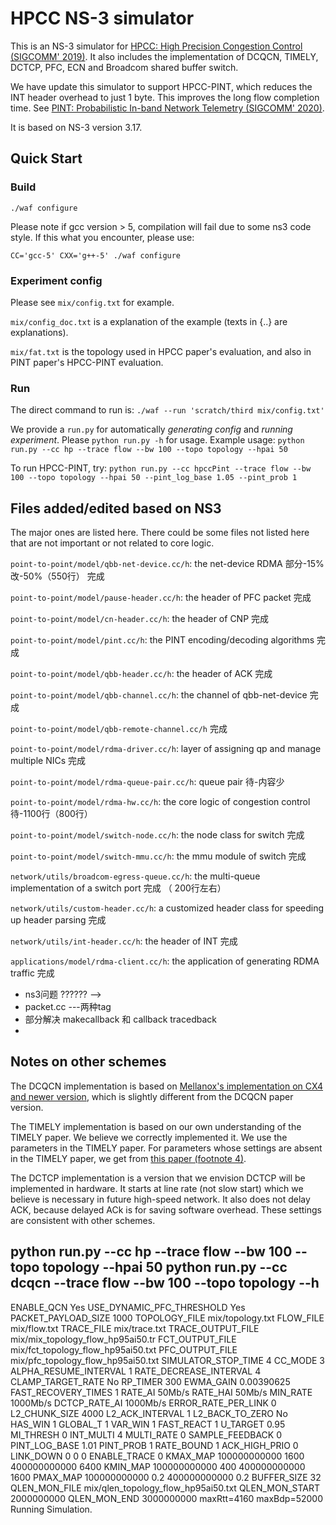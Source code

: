 # HPCC NS-3 simulator
This is an NS-3 simulator for [HPCC: High Precision Congestion Control (SIGCOMM' 2019)](https://rmiao.github.io/publications/hpcc-li.pdf). It also includes the implementation of DCQCN, TIMELY, DCTCP, PFC, ECN and Broadcom shared buffer switch.

We have update this simulator to support HPCC-PINT, which reduces the INT header overhead to just 1 byte. This improves the long flow completion time. See [PINT: Probabilistic In-band Network Telemetry (SIGCOMM' 2020)](https://liyuliang001.github.io/publications/pint.pdf).

It is based on NS-3 version 3.17.

## Quick Start

### Build
`./waf configure`

Please note if gcc version > 5, compilation will fail due to some ns3 code style.  If this what you encounter, please use:

`CC='gcc-5' CXX='g++-5' ./waf configure`

### Experiment config
Please see `mix/config.txt` for example. 

`mix/config_doc.txt` is a explanation of the example (texts in {..} are explanations).

`mix/fat.txt` is the topology used in HPCC paper's evaluation, and also in PINT paper's HPCC-PINT evaluation.

### Run
The direct command to run is:
`./waf --run 'scratch/third mix/config.txt'`

We provide a `run.py` for automatically *generating config* and *running experiment*. Please `python run.py -h` for usage.
Example usage:
`python run.py --cc hp --trace flow --bw 100 --topo topology --hpai 50`

To run HPCC-PINT, try:
`python run.py --cc hpccPint --trace flow --bw 100 --topo topology --hpai 50 --pint_log_base 1.05 --pint_prob 1`

## Files added/edited based on NS3
The major ones are listed here. There could be some files not listed here that are not important or not related to core logic.

`point-to-point/model/qbb-net-device.cc/h`: the net-device RDMA       部分-15% 改-50%（550行）   完成

`point-to-point/model/pause-header.cc/h`: the header of PFC packet    完成

`point-to-point/model/cn-header.cc/h`: the header of CNP                      完成

`point-to-point/model/pint.cc/h`: the PINT encoding/decoding algorithms       完成

`point-to-point/model/qbb-header.cc/h`: the header of ACK                     完成

`point-to-point/model/qbb-channel.cc/h`: the channel of qbb-net-device        完成

`point-to-point/model/qbb-remote-channel.cc/h`                                完成

`point-to-point/model/rdma-driver.cc/h`: layer of assigning qp and manage multiple NICs    完成

`point-to-point/model/rdma-queue-pair.cc/h`: queue pair                     待-内容少

`point-to-point/model/rdma-hw.cc/h`: the core logic of congestion control   待-1100行（800行）

`point-to-point/model/switch-node.cc/h`: the node class for switch     完成  

`point-to-point/model/switch-mmu.cc/h`: the mmu module of switch       完成

`network/utils/broadcom-egress-queue.cc/h`: the multi-queue implementation of a switch port    完成  （ 200行左右） 

`network/utils/custom-header.cc/h`: a customized header class for speeding up header parsing  完成

`network/utils/int-header.cc/h`: the header of INT    完成

`applications/model/rdma-client.cc/h`: the application of generating RDMA traffic   完成


 -    ns3问题  ?????? -->
 -  packet.cc   ---两种tag
 -  部分解决   makecallback 和 callback  tracedback
 - 



## Notes on other schemes
The DCQCN implementation is based on [Mellanox's implementation on CX4 and newer version](https://community.mellanox.com/s/article/dcqcn-parameters), which is slightly different from the DCQCN paper version.

The TIMELY implementation is based on our own understanding of the TIMELY paper. We believe we correctly implemented it. We use the parameters in the TIMELY paper. For parameters whose settings are absent in the TIMELY paper, we get from [this paper (footnote 4)](https://www.microsoft.com/en-us/research/wp-content/uploads/2016/09/ecndelay-conext16.pdf).

The DCTCP implementation is a version that we envision DCTCP will be implemented in hardware. It starts at line rate (not slow start) which we believe is necessary in future high-speed network. It also does not delay ACK, because delayed ACk is for saving software overhead. These settings are consistent with other schemes.


python run.py --cc hp --trace flow --bw 100 --topo topology --hpai 50
python run.py --cc dcqcn --trace  flow --bw 100  --topo topology --h
-----------------------------------------------------------------------
ENABLE_QCN			Yes
USE_DYNAMIC_PFC_THRESHOLD	Yes
PACKET_PAYLOAD_SIZE		1000
TOPOLOGY_FILE			mix/topology.txt
FLOW_FILE			mix/flow.txt
TRACE_FILE			mix/trace.txt
TRACE_OUTPUT_FILE		mix/mix_topology_flow_hp95ai50.tr
FCT_OUTPUT_FILE		mix/fct_topology_flow_hp95ai50.txt
PFC_OUTPUT_FILE				mix/pfc_topology_flow_hp95ai50.txt
SIMULATOR_STOP_TIME		4
CC_MODE		3
ALPHA_RESUME_INTERVAL		1
RATE_DECREASE_INTERVAL		4
CLAMP_TARGET_RATE		No
RP_TIMER			300
EWMA_GAIN			0.00390625
FAST_RECOVERY_TIMES		1
RATE_AI				50Mb/s
RATE_HAI			50Mb/s
MIN_RATE		1000Mb/s
DCTCP_RATE_AI				1000Mb/s
ERROR_RATE_PER_LINK		0
L2_CHUNK_SIZE			4000
L2_ACK_INTERVAL			1
L2_BACK_TO_ZERO			No
HAS_WIN		1
GLOBAL_T		1
VAR_WIN		1
FAST_REACT		1
U_TARGET		0.95
MI_THRESH		0
INT_MULTI				4
MULTI_RATE				0
SAMPLE_FEEDBACK				0
PINT_LOG_BASE				1.01
PINT_PROB				1
RATE_BOUND		1
ACK_HIGH_PRIO		0
LINK_DOWN				0 0 0
ENABLE_TRACE				0
KMAX_MAP				 100000000000 1600 400000000000 6400
KMIN_MAP				 100000000000 400 400000000000 1600
PMAX_MAP				 100000000000 0.2 400000000000 0.2
BUFFER_SIZE				32
QLEN_MON_FILE				mix/qlen_topology_flow_hp95ai50.txt
QLEN_MON_START				2000000000
QLEN_MON_END				3000000000
maxRtt=4160 maxBdp=52000
Running Simulation.
